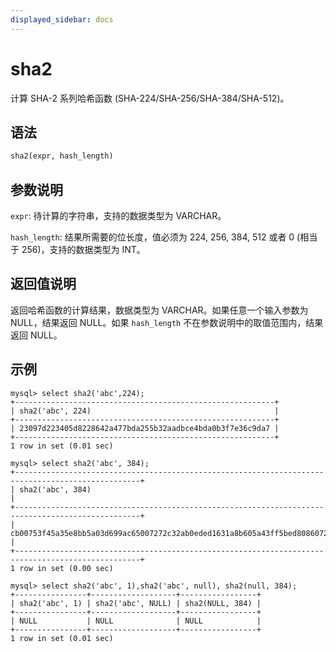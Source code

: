 ```yaml
---
displayed_sidebar: docs
---
```


# sha2



计算 SHA-2 系列哈希函数 (SHA-224/SHA-256/SHA-384/SHA-512)。

## 语法

```Haskell
sha2(expr, hash_length)
```

## 参数说明

`expr`: 待计算的字符串，支持的数据类型为 VARCHAR。

`hash_length`: 结果所需要的位长度，值必须为 224, 256, 384, 512 或者 0 (相当于 256)，支持的数据类型为 INT。

## 返回值说明

返回哈希函数的计算结果，数据类型为 VARCHAR。如果任意一个输入参数为 NULL，结果返回 NULL。如果 `hash_length` 不在参数说明中的取值范围内，结果返回 NULL。

## 示例

```Plain Text
mysql> select sha2('abc',224);
+----------------------------------------------------------+
| sha2('abc', 224)                                         |
+----------------------------------------------------------+
| 23097d223405d8228642a477bda255b32aadbce4bda0b3f7e36c9da7 |
+----------------------------------------------------------+
1 row in set (0.01 sec)

mysql> select sha2('abc', 384);
+--------------------------------------------------------------------------------------------------+
| sha2('abc', 384)                                                                                 |
+--------------------------------------------------------------------------------------------------+
| cb00753f45a35e8bb5a03d699ac65007272c32ab0eded1631a8b605a43ff5bed8086072ba1e7cc2358baeca134c825a7 |
+--------------------------------------------------------------------------------------------------+
1 row in set (0.00 sec)

mysql> select sha2('abc', 1),sha2('abc', null), sha2(null, 384);
+----------------+-------------------+-----------------+
| sha2('abc', 1) | sha2('abc', NULL) | sha2(NULL, 384) |
+----------------+-------------------+-----------------+
| NULL           | NULL              | NULL            |
+----------------+-------------------+-----------------+
1 row in set (0.01 sec)
```